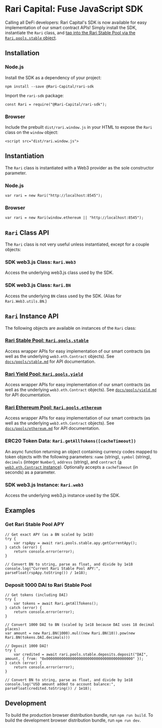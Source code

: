 # Rari Capital: Fuse JavaScript SDK

Calling all DeFi developers: Rari Capital's SDK is now available for easy implementation of our smart contract APIs! Simply install the SDK, instantiate the `Rari` class, and [tap into the Rari Stable Pool via the `Rari.pools.stable` object](docs/pools/stable.md).

## Installation

### Node.js

Install the SDK as a dependency of your project:

```
npm install --save @Rari-Capital/rari-sdk
```

Import the `rari-sdk` package:

```
const Rari = require("@Rari-Capital/rari-sdk");
```

### Browser

Include the prebuilt `dist/rari.window.js` in your HTML to expose the `Rari` class on the `window` object:

```
<script src="dist/rari.window.js">
```

## Instantiation

The `Rari` class is instantiated with a Web3 provider as the sole constructor parameter.

### Node.js

```
var rari = new Rari("http://localhost:8545");
```

### Browser

```
var rari = new Rari(window.ethereum || "http://localhost:8545");
```

## `Rari` Class API

The `Rari` class is not very useful unless instantiated, except for a couple objects:

### SDK web3.js Class: `Rari.Web3`

Access the underlying web3.js class used by the SDK.

### SDK web3.js Class: `Rari.BN`

Access the underlying `BN` class used by the SDK. (Alias for `Rari.Web3.utils.BN`.)

## `Rari` Instance API

The following objects are available on instances of the `Rari` class:

### [Rari Stable Pool: `Rari.pools.stable`](docs/pools/stable.md)

Access wrapper APIs for easy implementation of our smart contracts (as well as the underlying `web3.eth.Contract` objects). See [`docs/pools/stable.md`](docs/pools/stable.md) for API documentation.

### [Rari Yield Pool: `Rari.pools.yield`](docs/pools/yield.md)

Access wrapper APIs for easy implementation of our smart contracts (as well as the underlying `web3.eth.Contract` objects). See [`docs/pools/yield.md`](docs/pools/yield.md) for API documentation.

### [Rari Ethereum Pool: `Rari.pools.ethereum`](docs/pools/ethereum.md)

Access wrapper APIs for easy implementation of our smart contracts (as well as the underlying `web3.eth.Contract` objects). See [`docs/pools/ethereum.md`](docs/pools/ethereum.md) for API documentation.

### ERC20 Token Data: `Rari.getAllTokens([cacheTimeout])`

An async function returning an object containing currency codes mapped to token objects with the following parameters: `name` (string), `symbol` (string), `decimals` (integer `Number`), `address` (string), and `contract` ([a `web3.eth.Contract` instance](https://web3js.readthedocs.io/en/v1.2.11/web3-eth-contract.html)). Optionally accepts a `cacheTimeout` (in seconds) as a parameter.

### SDK web3.js Instance: `Rari.web3`

Access the underlying web3.js instance used by the SDK.

## Examples

### Get Rari Stable Pool APY

```
// Get exact APY (as a BN scaled by 1e18)
try {
    var rspApy = await rari.pools.stable.apy.getCurrentApy();
} catch (error) {
    return console.error(error);
}

// Convert BN to string, parse as float, and divide by 1e18
console.log("Current Rari Stable Pool APY:", parseFloat(rspApy.toString()) / 1e18);
```

### Deposit 1000 DAI to Rari Stable Pool

```
// Get tokens (including DAI)
try {
    var tokens = await Rari.getAllTokens();
} catch (error) {
    return console.error(error);
}

// Convert 1000 DAI to BN (scaled by 1e18 because DAI uses 18 decimal places)
var amount = new Rari.BN(1000).mul((new Rari.BN(10)).pow(new Rari.BN(tokens.DAI.decimals)))

// Deposit 1000 DAI!
try {
    var credited = await rari.pools.stable.deposits.deposit("DAI", amount, { from: "0x0000000000000000000000000000000000000000" });
} catch (error) {
    return console.error(error);
}

// Convert BN to string, parse as float, and divide by 1e18
console.log("USD amount added to account balance:", parseFloat(credited.toString()) / 1e18);
```

## Development

To build the production browser distribution bundle, run `npm run build`. To build the development browser distribution bundle, run `npm run dev`.
